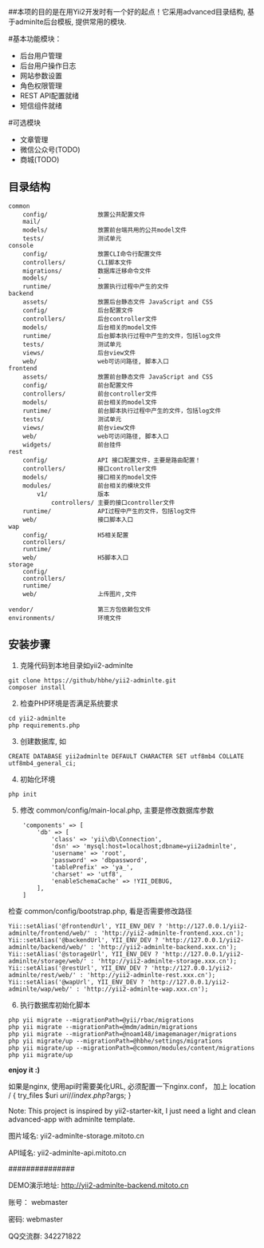 ##本项的目的是在用Yii2开发时有一个好的起点！它采用advanced目录结构, 基于adminlte后台模板, 提供常用的模块. 

#基本功能模块：
- 后台用户管理
- 后台用户操作日志
- 网站参数设置
- 角色权限管理
- REST API配置就绪
- 短信组件就绪

#可选模块    
- 文章管理
- 微信公众号(TODO)
- 商城(TODO)



## 目录结构

```
common
    config/              放置公共配置文件
    mail/                
    models/              放置前台端共用的公共model文件
    tests/               测试单元    
console
    config/              放置CLI命令行配置文件
    controllers/         CLI脚本文件
    migrations/          数据库迁移命令文件
    models/              -
    runtime/             放置执行过程中产生的文件
backend
    assets/              放置后台静态文件 JavaScript and CSS
    config/              后台配置文件
    controllers/         后台controller文件
    models/              后台相关的model文件
    runtime/             后台脚本执行过程中产生的文件，包括log文件
    tests/               测试单元    
    views/               后台view文件
    web/                 web可访问路径, 脚本入口
frontend
    assets/              放置前台静态文件 JavaScript and CSS
    config/              前台配置文件
    controllers/         前台controller文件
    models/              前台相关的model文件
    runtime/             前台脚本执行过程中产生的文件，包括log文件
    tests/               测试单元 
    views/               前台view文件
    web/                 web可访问路径, 脚本入口
    widgets/             前台挂件
rest
    config/              API 接口配置文件，主要是路由配置！
    controllers/         接口controller文件
    models/              接口相关的model文件
    modules/             前台相关的模块文件    
        v1/              版本
            controllers/ 主要的接口controller文件            
    runtime/             API过程中产生的文件，包括log文件
    web/                 接口脚本入口    
wap
    config/              H5相关配置
    controllers/         
    runtime/             
    web/                 H5脚本入口    
storage
    config/              
    controllers/         
    runtime/             
    web/                 上传图片,文件   

vendor/                  第三方包依赖包文件
environments/            环境文件
```


## 安装步骤

1. 克隆代码到本地目录如yii2-adminlte
```
git clone https://github/hbhe/yii2-adminlte.git
composer install
```

2. 检查PHP环境是否满足系统要求
```
cd yii2-adminlte
php requirements.php
```

3. 创建数据库, 如
```
CREATE DATABASE yii2adminlte DEFAULT CHARACTER SET utf8mb4 COLLATE utf8mb4_general_ci;
```

4. 初始化环境
```
php init
```

5. 修改 common/config/main-local.php, 主要是修改数据库参数
```
    'components' => [
        'db' => [
            'class' => 'yii\db\Connection',
            'dsn' => 'mysql:host=localhost;dbname=yii2adminlte',
            'username' => 'root',
            'password' => 'dbpassword',
            'tablePrefix' => 'ya_',
            'charset' => 'utf8',
            'enableSchemaCache' => !YII_DEBUG,
        ],
    ]
```

检查 common/config/bootstrap.php, 看是否需要修改路径
```
Yii::setAlias('@frontendUrl', YII_ENV_DEV ? 'http://127.0.0.1/yii2-adminlte/frontend/web/' : 'http://yii2-adminlte-frontend.xxx.cn');
Yii::setAlias('@backendUrl', YII_ENV_DEV ? 'http://127.0.0.1/yii2-adminlte/backend/web/' : 'http://yii2-adminlte-backend.xxx.cn');
Yii::setAlias('@storageUrl', YII_ENV_DEV ? 'http://127.0.0.1/yii2-adminlte/storage/web/' : 'http://yii2-adminlte-storage.xxx.cn');
Yii::setAlias('@restUrl', YII_ENV_DEV ? 'http://127.0.0.1/yii2-adminlte/rest/web/' : 'http://yii2-adminlte-rest.xxx.cn');
Yii::setAlias('@wapUrl', YII_ENV_DEV ? 'http://127.0.0.1/yii2-adminlte/wap/web/' : 'http://yii2-adminlte-wap.xxx.cn');
```

6. 执行数据库初始化脚本
```
php yii migrate --migrationPath=@yii/rbac/migrations 
php yii migrate --migrationPath=@mdm/admin/migrations
php yii migrate --migrationPath=@noam148/imagemanager/migrations
php yii migrate/up --migrationPath=@hbhe/settings/migrations
php yii migrate/up --migrationPath=@common/modules/content/migrations 
php yii migrate/up
```

**enjoy it :)**

如果是nginx, 使用api时需要美化URL, 必须配置一下nginx.conf， 加上
location / {
    try_files $uri $uri/ /index.php?$args;
}

Note: This project is inspired by yii2-starter-kit, I just need a light and clean advanced-app with adminlte template.

图片域名: yii2-adminlte-storage.mitoto.cn

API域名: yii2-adminlte-api.mitoto.cn


###############

DEMO演示地址:  http://yii2-adminlte-backend.mitoto.cn

账号： webmaster

密码: webmaster

QQ交流群:  342271822

